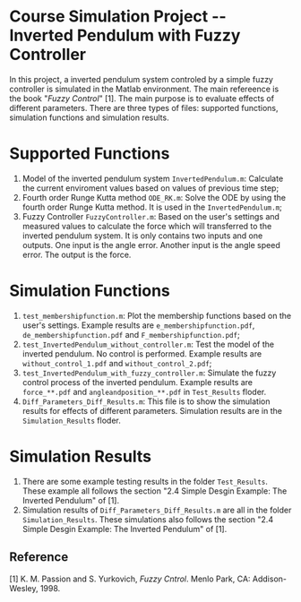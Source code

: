 # Course Simulation Project -- Inverted Pendulum with Fuzzy Controller

In this project, a inverted pendulum system controled by a simple fuzzy controller is simulated in the Matlab environment. The main refereence is the book "*Fuzzy Control*" [1]. The main purpose is to evaluate effects of different parameters. There are three types of files: supported functions, simulation functions and simulation results.

# Supported Functions

1. Model of the inverted pendulum system `InvertedPendulum.m`: Calculate the current enviroment values based on values of previous time step;
2. Fourth order Runge Kutta method `ODE_RK.m`: Solve the ODE by using the fourth order Runge Kutta method. It is used in the `InvertedPendulum.m`;
3. Fuzzy Controller `FuzzyController.m`: Based on the user's settings and measured values to calculate the force which will transferred to the inverted pendulum system. It is only contains two inputs and one outputs. One input is the angle error. Another input is the angle speed error. The output is the force.

# Simulation Functions

1. `test_membershipfunction.m`: Plot the membership functions based on the user's settings. Example results are `e_membershipfunction.pdf`, `de_membershipfunction.pdf` and `F_membershipfunction.pdf`;
2. `test_InvertedPendulum_without_controller.m`: Test the model of the inverted pendulum. No control is performed. Example results are `without_control_1.pdf` and `without_control_2.pdf`;
3. `test_InvertedPendulum_with_fuzzy_controller.m`: Simulate the fuzzy control process of the inverted pendulum. Example results are `force_**.pdf` and `angleandposition_**.pdf` in `Test_Results` floder.
4. `Diff_Parameters_Diff_Results.m`: This file is to show the simulation results for effects of different parameters. Simulation results are in the `Simulation_Results` floder.

# Simulation Results

1. There are some example testing results in the folder `Test_Results`. These example all follows the section "2.4 Simple Desgin Example: The Inverted Pendulum" of [1].
2. Simulation results of `Diff_Parameters_Diff_Results.m` are all in the folder `Simulation_Results`. These simulations also follows the section "2.4 Simple Desgin Example: The Inverted Pendulum" of [1].

## Reference

[1] K. M. Passion and S. Yurkovich, *Fuzzy Cntrol*. Menlo Park, CA: Addison-Wesley, 1998.
